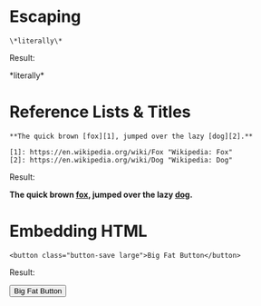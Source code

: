# Escaping

    \*literally\*

Result:

\*literally\*


# Reference Lists & Titles

    **The quick brown [fox][1], jumped over the lazy [dog][2].**

    [1]: https://en.wikipedia.org/wiki/Fox "Wikipedia: Fox"
    [2]: https://en.wikipedia.org/wiki/Dog "Wikipedia: Dog"

Result:

**The quick brown [fox][1], jumped over the lazy [dog][2].**

[1]: https://en.wikipedia.org/wiki/Fox "Wikipedia: Fox"
[2]: https://en.wikipedia.org/wiki/Dog "Wikipedia: Dog"

# Embedding HTML

    <button class="button-save large">Big Fat Button</button>

Result:

<button class="button-save large">Big Fat Button</button>

